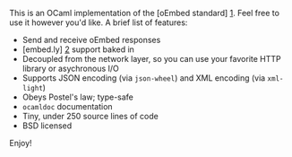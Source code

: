 This is an OCaml implementation of the [oEmbed standard] [1]. Feel free to use
it however you'd like. A brief list of features:

* Send and receive oEmbed responses
* [embed.ly] [2] support baked in
* Decoupled from the network layer, so you can use your favorite HTTP library
  or asychronous I/O
* Supports JSON encoding (via `json-wheel`) and XML encoding (via `xml-light`)
* Obeys Postel's law; type-safe
* `ocamldoc` documentation
* Tiny, under 250 source lines of code
* BSD licensed

Enjoy!

[1]: http://oembed.com/
[2]: http://embed.ly/

